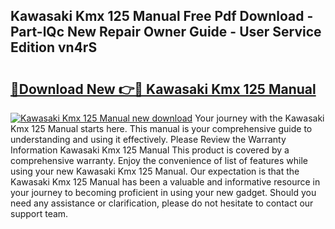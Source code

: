 ## Kawasaki Kmx 125 Manual Free Pdf Download - Part-lQc New Repair Owner Guide - User Service Edition vn4rS

# <h2><a href="http://cf19238.oget.top/?id=Kawasaki+Kmx+125+Manual">🔗Download New 👉🔴 Kawasaki Kmx 125 Manual</a></h2>

[![Kawasaki Kmx 125 Manual new download](https://i.imgur.com/5g1atiW.png)](http://cf19238.oget.top/?id=Kawasaki+Kmx+125+Manual)
Your journey with the Kawasaki Kmx 125 Manual starts here. This manual is your comprehensive guide to understanding and using it effectively. Please Review the Warranty Information Kawasaki Kmx 125 Manual This product is covered by a comprehensive warranty. Enjoy the convenience of list of features while using your new Kawasaki Kmx 125 Manual. Our expectation is that the Kawasaki Kmx 125 Manual has been a valuable and informative resource in your journey to becoming proficient in using your new gadget. Should you need any assistance or clarification, please do not hesitate to contact our support team.
